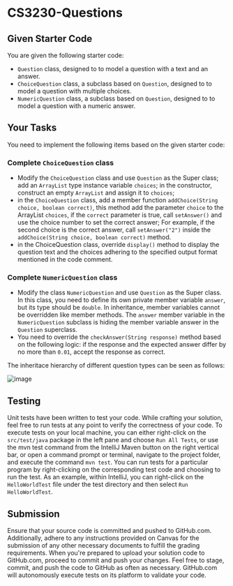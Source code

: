 # CS3230-Questions

## Given Starter Code
You are given the following starter code:
* `Question` class, designed to to model a question with a text and an answer.
* `ChoiceQuestion` class, a subclass based on `Question`, designed to to model a question with multiple choices.
* `NumericQuestion` class, a subclass based on `Question`, designed to to model a question with a numeric answer.
  
## Your Tasks
You need to implement the following items based on the given starter code:

### Complete `ChoiceQuestion` class
* Modify the `ChoiceQuestion` class and use `Question` as the Super class; add an `ArrayList` type instance variable `choices`; in the constructor, construct an empty `ArrayList` and assign it to `choices`; 
* in the `ChoiceQuestion` class, add a member function `addChoice(String choice, boolean correct)`, this method add the parameter `choice` to the ArrayList `choices`, if the `correct` parameter is true, call `setAnswer()` and use the choice number to set the correct answer; For example, if the second choice is the correct answer, call `setAnswer("2")` inside the `addChoice(String choice, boolean correct)` method.
* in the ChoiceQuestion class, override `display()` method to display the question text and the choices adhering to the specified output format mentioned in the code comment.

### Complete `NumericQuestion` class
* Modify the class `NumericQuestion` and use `Question` as the Super class. In this class, you need to define its own private member variable `answer`, but its type should be `double`. In inheritance, member variables cannot be overridden like member methods. The `answer` member variable in the `NumericQuestion` subclass is hiding the member variable answer in the `Question` superclass.
* You need to override the `checkAnswer(String response)` method based on the following logic: if the response and the expected answer differ by no more than `0.01`, accept the response as correct.

The inheritace hierarchy of different question types can be seen as follows:

![image](https://user-images.githubusercontent.com/8762787/189551697-d58771ca-d6e9-441e-83b6-7c0f7002f16d.png)

## Testing
Unit tests have been written to test your code. While crafting your solution, feel free to run tests at any point to verify the correctness of your code. To execute tests on your local machine, you can either right-click on the `src/test/java` package in the left pane and choose `Run All Tests`, or use the mvn test command from the IntelliJ Maven button on the right vertical bar, or open a command prompt or terminal, navigate to the project folder, and execute the command `mvn test`. You can run tests for a particular program by right-clicking on the corresponding test code and choosing to run the test. As an example, within IntelliJ, you can right-click on the `HelloWorldTest` file under the test directory and then select `Run HelloWorldTest`.

## Submission
Ensure that your source code is committed and pushed to GitHub.com. Additionally, adhere to any instructions provided on Canvas for the submission of any other necessary documents to fulfill the grading requirements. When you're prepared to upload your solution code to GitHub.com, proceed to commit and push your changes. Feel free to stage, commit, and push the code to GitHub as often as necessary. GitHub.com will autonomously execute tests on its platform to validate your code.
